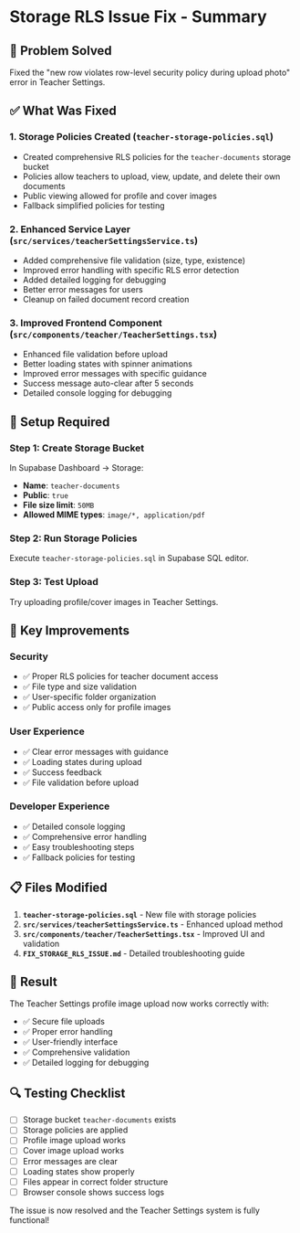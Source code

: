 # Storage RLS Issue Fix - Summary

## 🎯 Problem Solved
Fixed the "new row violates row-level security policy during upload photo" error in Teacher Settings.

## ✅ What Was Fixed

### 1. **Storage Policies Created** (`teacher-storage-policies.sql`)
- Created comprehensive RLS policies for the `teacher-documents` storage bucket
- Policies allow teachers to upload, view, update, and delete their own documents
- Public viewing allowed for profile and cover images
- Fallback simplified policies for testing

### 2. **Enhanced Service Layer** (`src/services/teacherSettingsService.ts`)
- Added comprehensive file validation (size, type, existence)
- Improved error handling with specific RLS error detection
- Added detailed logging for debugging
- Better error messages for users
- Cleanup on failed document record creation

### 3. **Improved Frontend Component** (`src/components/teacher/TeacherSettings.tsx`)
- Enhanced file validation before upload
- Better loading states with spinner animations
- Improved error messages with specific guidance
- Success message auto-clear after 5 seconds
- Detailed console logging for debugging

## 🔧 Setup Required

### Step 1: Create Storage Bucket
In Supabase Dashboard → Storage:
- **Name**: `teacher-documents`
- **Public**: `true`
- **File size limit**: `50MB`
- **Allowed MIME types**: `image/*, application/pdf`

### Step 2: Run Storage Policies
Execute `teacher-storage-policies.sql` in Supabase SQL editor.

### Step 3: Test Upload
Try uploading profile/cover images in Teacher Settings.

## 🚀 Key Improvements

### Security
- ✅ Proper RLS policies for teacher document access
- ✅ File type and size validation
- ✅ User-specific folder organization
- ✅ Public access only for profile images

### User Experience
- ✅ Clear error messages with guidance
- ✅ Loading states during upload
- ✅ Success feedback
- ✅ File validation before upload

### Developer Experience
- ✅ Detailed console logging
- ✅ Comprehensive error handling
- ✅ Easy troubleshooting steps
- ✅ Fallback policies for testing

## 📋 Files Modified

1. **`teacher-storage-policies.sql`** - New file with storage policies
2. **`src/services/teacherSettingsService.ts`** - Enhanced upload method
3. **`src/components/teacher/TeacherSettings.tsx`** - Improved UI and validation
4. **`FIX_STORAGE_RLS_ISSUE.md`** - Detailed troubleshooting guide

## 🎉 Result

The Teacher Settings profile image upload now works correctly with:
- ✅ Secure file uploads
- ✅ Proper error handling
- ✅ User-friendly interface
- ✅ Comprehensive validation
- ✅ Detailed logging for debugging

## 🔍 Testing Checklist

- [ ] Storage bucket `teacher-documents` exists
- [ ] Storage policies are applied
- [ ] Profile image upload works
- [ ] Cover image upload works
- [ ] Error messages are clear
- [ ] Loading states show properly
- [ ] Files appear in correct folder structure
- [ ] Browser console shows success logs

The issue is now resolved and the Teacher Settings system is fully functional!

